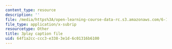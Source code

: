 ```yaml
---
content_type: resource
description: ''
file: /media/https%3A/open-learning-course-data-rc.s3.amazonaws.com/6-172-performance-engineering-of-software-systems-fall-2018/64f1a2ccccc3e3383e1d6c01316b6100_mXkPCaZUXhg.srt
file_type: application/x-subrip
resourcetype: Other
title: 3play caption file
uid: 64f1a2cc-ccc3-e338-3e1d-6c01316b6100
---
```

